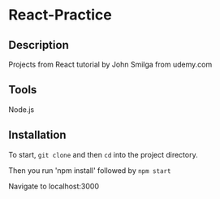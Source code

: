 # React-Practice

## Description 
Projects from React tutorial by John Smilga from udemy.com

## Tools
Node.js


## Installation 
To start, `git clone` and then `cd` into the project directory. 

Then you run 'npm install'  followed by `npm start`

Navigate to localhost:3000
